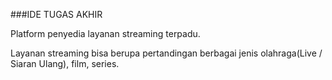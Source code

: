 ###IDE TUGAS AKHIR

Platform penyedia layanan streaming terpadu.

Layanan streaming bisa berupa pertandingan berbagai jenis olahraga(Live / Siaran Ulang), film, series.
